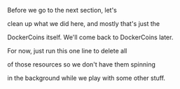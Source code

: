 Before we go to the next section, let's

clean up what we did here, and mostly that's just the

DockerCoins itself. We'll come back to DockerCoins later.

For now, just run this one line to delete all

of those resources so we don't have them spinning

in the background while we play with some other stuff.